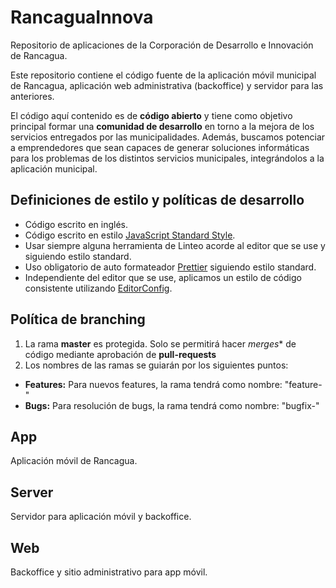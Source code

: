 # RancaguaInnova
Repositorio de aplicaciones de la Corporación de Desarrollo e Innovación de Rancagua.

Este repositorio contiene el código fuente de la aplicación móvil municipal de Rancagua, aplicación web administrativa (backoffice) y servidor para las anteriores.

El código aquí contenido es de __código abierto__ y tiene como objetivo principal formar una __comunidad de desarrollo__ en torno a la mejora de los servicios entregados por las municipalidades.
Además, buscamos potenciar a emprendedores que sean capaces de generar soluciones informáticas para los problemas  de los distintos servicios municipales, integrándolos a la aplicación municipal.

## Definiciones de estilo y políticas de desarrollo
- Código escrito en inglés.
- Código escrito en estilo [JavaScript Standard Style](https://standardjs.com/).
- Usar siempre alguna herramienta de Linteo acorde al editor que se use y siguiendo estilo standard.
- Uso obligatorio de auto formateador [Prettier](https://prettier.io/) siguiendo estilo standard.
- Independiente del editor que se use, aplicamos un estilo de código consistente utilizando [EditorConfig](https://editorconfig.org/).

## Política de branching
1. La rama **master** es protegida. Solo se permitirá hacer *merges** de código mediante aprobación de **pull-requests**
2. Los nombres de las ramas se guiarán por los siguientes puntos:
  - **Features:** Para nuevos features, la rama tendrá como nombre: "feature-<pivotal-tracker-id>"
  - **Bugs:** Para resolución de bugs, la rama tendrá como nombre: "bugfix-<pivotal-tracker-id>"

## App
Aplicación móvil de Rancagua.

## Server
Servidor para aplicación móvil y backoffice.

## Web
Backoffice y sitio administrativo para app móvil.

